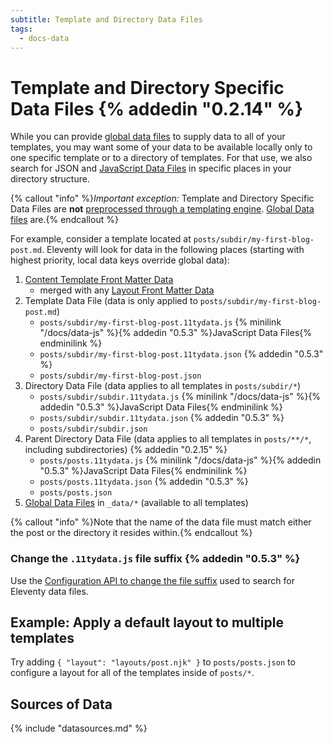 ```yaml
---
subtitle: Template and Directory Data Files
tags:
  - docs-data
---
```


# Template and Directory Specific Data Files {% addedin "0.2.14" %}

While you can provide [global data files](/docs/data-global/) to supply data to all of your templates, you may want some of your data to be available locally only to one specific template or to a directory of templates. For that use, we also search for JSON and [JavaScript Data Files](/docs/data-js/) in specific places in your directory structure.

{% callout "info" %}<em>Important exception:</em> Template and Directory Specific Data Files are <strong>not</strong> <a href="/docs/data-preprocessing/">preprocessed through a templating engine</a>. <a href="/docs/data-global/">Global Data files</a> are.{% endcallout %}

For example, consider a template located at `posts/subdir/my-first-blog-post.md`. Eleventy will look for data in the following places (starting with highest priority, local data keys override global data):

1. [Content Template Front Matter Data](/docs/data-frontmatter/)
   - merged with any [Layout Front Matter Data](/docs/layouts/#front-matter-data-in-layouts)
1. Template Data File (data is only applied to `posts/subdir/my-first-blog-post.md`)
   - `posts/subdir/my-first-blog-post.11tydata.js` {% minilink "/docs/data-js" %}{% addedin "0.5.3" %}JavaScript Data Files{% endminilink %}
   - `posts/subdir/my-first-blog-post.11tydata.json` {% addedin "0.5.3" %}
   - `posts/subdir/my-first-blog-post.json`
1. Directory Data File (data applies to all templates in `posts/subdir/*`)
   - `posts/subdir/subdir.11tydata.js` {% minilink "/docs/data-js" %}{% addedin "0.5.3" %}JavaScript Data Files{% endminilink %}
   - `posts/subdir/subdir.11tydata.json` {% addedin "0.5.3" %}
   - `posts/subdir/subdir.json`
1. Parent Directory Data File (data applies to all templates in `posts/**/*`, including subdirectories) {% addedin "0.2.15" %}
   - `posts/posts.11tydata.js` {% minilink "/docs/data-js" %}{% addedin "0.5.3" %}JavaScript Data Files{% endminilink %}
   - `posts/posts.11tydata.json` {% addedin "0.5.3" %}
   - `posts/posts.json`
1. [Global Data Files](/docs/data-global/) in `_data/*` (available to all templates)

{% callout "info" %}Note that the name of the data file must match either the post or the directory it resides within.{% endcallout %}

### Change the `.11tydata.js` file suffix {% addedin "0.5.3" %}

Use the [Configuration API to change the file suffix](/docs/config/#change-file-suffix-for-template-and-directory-data-files) used to search for Eleventy data files.

## Example: Apply a default layout to multiple templates

Try adding `{ "layout": "layouts/post.njk" }` to `posts/posts.json` to configure a layout for all of the templates inside of `posts/*`.

## Sources of Data

{% include "datasources.md" %}
